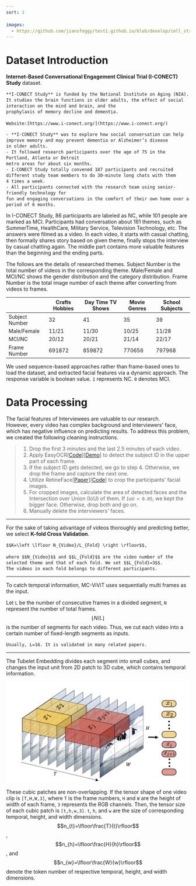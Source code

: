 ```yaml
---
sort: 1

images:
  - https://github.com/jiansfoggy/test1.github.io/blob/develop/cell_strct/ViViT-TE.png
---
```


# Dataset Introduction

**Internet-Based Conversational Engagement Clinical Trial (I-CONECT) Study** dataset. 

```note
**I-CONECT Study** is funded by the National Institute on Aging (NIA). 
It studies the brain functions in older adults, the effect of social interaction on the mind and brain, and the 
prophylaxis of memory decline and dementia.

Website:[https://www.i-conect.org/](https://www.i-conect.org/)
```

```note
- **I-CONECT Study** was to explore how social conversation can help improve memory and may prevent dementia or Alzheimer’s disease 
in older adults. 
- It followed research participants over the age of 75 in the Portland, Atlanta or Detroit
metro areas for about six months. 
- I-CONECT Study totally convened 187 participants and recruited different study team members to do 30-minute long chats with them 
4 times a week.
- All participants connected with the research team using senior-friendly technology for 
fun and engaging conversations in the comfort of their own home over a period of 6 months. 
```

In I-CONECT Study, 86 participants are labeled as NC, while 101 people are marked as MCI. Participants had conversation 
about 161 themes, such as SummerTime, HealthCare, Military Service, Television Technology, etc. 
The answers were filmed as a video. 
In each video, it starts with casual chatting, then formally shares story based on given theme, finally stops 
the interview by casual chatting again. 
The middle part contains more valuable features than the beginning and the ending parts. 

The follows are the details of researched themes. Subject Number is the total number of videos in the corresponding theme. 
Male/Female and MCI/NC shows the gender distribution and the category distribution. 
Frame Number is the total image number of each theme after converting from videos to frames.

|                | Crafts Hobbies | Day Time TV Shows | Movie Genres | School Subjects |
|----------------|----------------|-------------------|--------------|-----------------|
| Subject Number | 32             | 41                | 35           | 39              |
| Male/Female    | 11/21          | 11/30             | 10/25        | 11/28           |
| MCI/NC         | 20/12          | 20/21             | 21/14        | 22/17           |
| Frame Number   | 691872         | 859872            | 770656       | 797968          |

We used sequence-based approaches rather than frame-based ones to load the dataset, and extracted facial features via a 
dynamic approach. The response variable is boolean value. `1` represents NC. `0` denotes MCI.

# Data Processing

The facial features of Interviewees are valuable to our research.  
However, every video has complex background and interviewers' face, which has negative influence on predicting results.
To address this problem, we created the following cleaning instructions.

> 1. Drop the first 3 minutes and the last 2.5 minutes of each video. 
> 2. Apply EasyOCR[[Code](https://github.com/JaidedAI/EasyOCR)][[Demo](https://www.jaided.ai/easyocr/)] to detect the subject ID in the upper part of each frame.
> 3. If the subject ID gets detected, we go to step 4. Otherwise, we drop the frame and capture the next one.
> 4. Utilize RetineFace[[Paper](https://arxiv.org/abs/1905.00641)][[Code](https://github.com/serengil/retinaface)] to 
> crop the participants' facial images.
> 5. For cropped images, calculate the area of detected faces and the Intersection over Union (IoU) of them. If `IoU < 0.05`, 
> we kept the bigger face. Otherwise, drop both and go on.
> 6. Manually delete the interviewers' faces.

---

For the sake of taking advantage of videos thoroughly and predicting better, we select **K-fold Cross Validation**. 

```tip
$$K=\left \lfloor N_{Video}/L_{Fold} \right \rfloor$$,

where $$N_{Video}$$ and $$L_{Fold}$$ are the video number of the selected theme and that of each fold. We set $$L_{Fold}=3$$.
The videos in each fold belongs to different participants. 
```

---

To catch temporal information, MC-ViViT uses sequentially multi frames as the input. 

Let `L` be the number of consecutive frames in a divided segment, `N` represent the number of total frames.
$$\left \lfloor N/L \right \rfloor$$ is the number of segments for each video.
Thus, we cut each video into a certain number of fixed-length segments as inputs. 

```tip
Usually, L=16. It is validated in many related papers.
```

---

The Tubelet Embedding divides each segment into small cubes, and changes the input unit from 2D patch to 3D cube, 
which contains temporal information.

<p align="center" width="100%">
    <img src="./ViViT-TE.png">
</p>

These cubic patches are non-overlapping. 
If the tensor shape of one video clip is `[T,H,W,3]`, where `T` is the frame numbers, `H` and `W` are the height of 
width of each frame, `3` represents the RGB channels. 
Then, the tensor size of each cubic patch is `[t,h,w,3]`. 
`t`, `h`, and `w` are the size of corresponding temporal, height, and width dimensions. 
$$n_{t}=\lfloor\frac{T}{t}\rfloor$$, $$n_{h}=\lfloor\frac{H}{h}\rfloor$$, and $$n_{w}=\lfloor\frac{W}{w}\rfloor$$ denote 
the token number of respective temporal, height, and width dimensions.